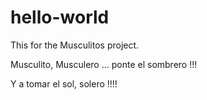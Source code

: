 # hello-world
This for the Musculitos project.

Musculito, Musculero ... ponte el sombrero !!!

Y a tomar el sol, solero !!!!
